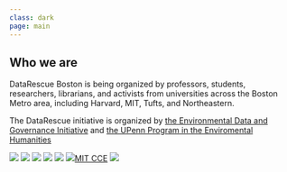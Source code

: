 ```yaml
---
class: dark
page: main
---
```


<h2>Who we are</h2>

<p>DataRescue Boston is being organized by professors, students, researchers, librarians, and activists from universities across the Boston Metro area, including Harvard, MIT, Tufts, and Northeastern.</p>

<p>The DataRescue initiative is organized by <a href="https://envirodatagov.org">the Environmental Data and Governance Initiative</a> and <a href="https://www.ppehlab.org">the UPenn Program in the Enviromental Humanities</a> </p>

<div class="sponsors">
<a href="https://envirodatagov.org"><img class="sponsor" src="{{ "/assets/EDGI-logo.png" | relative_url }}" /></a>
<a href="https://ppehlab.org"><img class="sponsor" src="{{ "/assets/datarefuge.png" | relative_url }}" /></a>
<a href="http://library.harvard.edu"><img class="sponsor" src="{{ "/assets/harvard-library-logo.png" | relative_url }}" /></a>
<a href="http://iq.harvard.edu"><img class="sponsor" src="{{ "/assets/iqss-logo.png" | relative_url }}" /></a>
<a href="http://acses.mit.edu"><img class="sponsor" src="{{ "/assets/ACSES-logo.png" | relative_url }}" /></a>
<a href="http://cce.mit.edu"><img class="sponsor" src="{{ "/assets/cce-logo.png" | relative_url }}" />MIT CCE</a>
<a href="http://libraries.mit.edu"><img class="sponsor" src="{{ "/assets/mit-libraries-logo.png" | relative_url }}" /></a>
</div>
